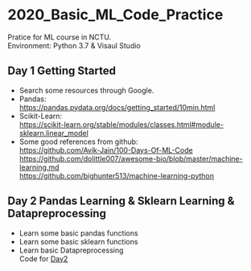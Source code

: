 # 2020_Basic_ML_Code_Practice
Pratice for ML course in NCTU.  
Environment: Python 3.7 & Visaul Studio  
## Day 1 Getting Started
* Search some resources through Google.  
* Pandas:  
  https://pandas.pydata.org/docs/getting_started/10min.html  
* Scikit-Learn:  
  https://scikit-learn.org/stable/modules/classes.html#module-sklearn.linear_model  
* Some good references from github:  
  https://github.com/Avik-Jain/100-Days-Of-ML-Code  
  https://github.com/dolittle007/awesome-bio/blob/master/machine-learning.md  
  https://github.com/bighunter513/machine-learning-python

## Day 2 Pandas Learning & Sklearn Learning & Datapreprocessing
* Learn some basic pandas functions
* Learn some basic sklearn functions
* Learn basic Datapreprocessing  
  Code for [Day2](https://github.com/UnFish0705/Basic_ML_Code_Practice/blob/master/Code/Pandas.md)
